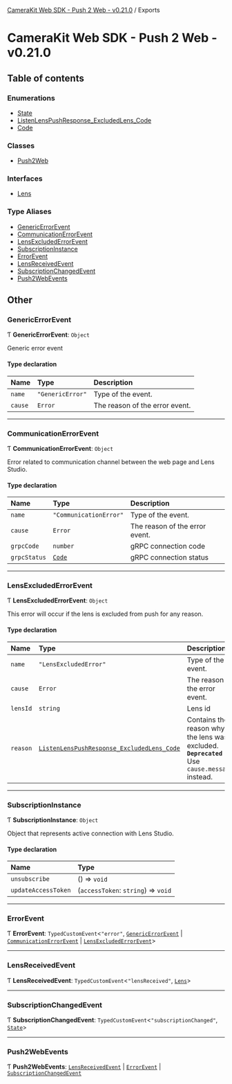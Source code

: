 [CameraKit Web SDK - Push 2 Web - v0.21.0](README.md) / Exports

# CameraKit Web SDK - Push 2 Web - v0.21.0

## Table of contents

### Enumerations

- [State](enums/State.md)
- [ListenLensPushResponse\_ExcludedLens\_Code](enums/ListenLensPushResponse_ExcludedLens_Code.md)
- [Code](enums/Code.md)

### Classes

- [Push2Web](classes/Push2Web.md)

### Interfaces

- [Lens](interfaces/Lens.md)

### Type Aliases

- [GenericErrorEvent](modules.md#genericerrorevent)
- [CommunicationErrorEvent](modules.md#communicationerrorevent)
- [LensExcludedErrorEvent](modules.md#lensexcludederrorevent)
- [SubscriptionInstance](modules.md#subscriptioninstance)
- [ErrorEvent](modules.md#errorevent)
- [LensReceivedEvent](modules.md#lensreceivedevent)
- [SubscriptionChangedEvent](modules.md#subscriptionchangedevent)
- [Push2WebEvents](modules.md#push2webevents)

## Other

### GenericErrorEvent

Ƭ **GenericErrorEvent**: `Object`

Generic error event

#### Type declaration

| Name | Type | Description |
| :------ | :------ | :------ |
| `name` | ``"GenericError"`` | Type of the event. |
| `cause` | `Error` | The reason of the error event. |

___

### CommunicationErrorEvent

Ƭ **CommunicationErrorEvent**: `Object`

Error related to communication channel between the web page and Lens Studio.

#### Type declaration

| Name | Type | Description |
| :------ | :------ | :------ |
| `name` | ``"CommunicationError"`` | Type of the event. |
| `cause` | `Error` | The reason of the error event. |
| `grpcCode` | `number` | gRPC connection code |
| `grpcStatus` | [`Code`](enums/Code.md) | gRPC connection status |

___

### LensExcludedErrorEvent

Ƭ **LensExcludedErrorEvent**: `Object`

This error will occur if the lens is excluded from push for any reason.

#### Type declaration

| Name | Type | Description |
| :------ | :------ | :------ |
| `name` | ``"LensExcludedError"`` | Type of the event. |
| `cause` | `Error` | The reason of the error event. |
| `lensId` | `string` | Lens id |
| `reason` | [`ListenLensPushResponse_ExcludedLens_Code`](enums/ListenLensPushResponse_ExcludedLens_Code.md) | Contains the reason why the lens was excluded. **`Deprecated`** Use `cause.message` instead. |

___

### SubscriptionInstance

Ƭ **SubscriptionInstance**: `Object`

Object that represents active connection with Lens Studio.

#### Type declaration

| Name | Type |
| :------ | :------ |
| `unsubscribe` | () => `void` |
| `updateAccessToken` | (`accessToken`: `string`) => `void` |

___

### ErrorEvent

Ƭ **ErrorEvent**: `TypedCustomEvent`\<``"error"``, [`GenericErrorEvent`](modules.md#genericerrorevent) \| [`CommunicationErrorEvent`](modules.md#communicationerrorevent) \| [`LensExcludedErrorEvent`](modules.md#lensexcludederrorevent)\>

___

### LensReceivedEvent

Ƭ **LensReceivedEvent**: `TypedCustomEvent`\<``"lensReceived"``, [`Lens`](interfaces/Lens.md)\>

___

### SubscriptionChangedEvent

Ƭ **SubscriptionChangedEvent**: `TypedCustomEvent`\<``"subscriptionChanged"``, [`State`](enums/State.md)\>

___

### Push2WebEvents

Ƭ **Push2WebEvents**: [`LensReceivedEvent`](modules.md#lensreceivedevent) \| [`ErrorEvent`](modules.md#errorevent) \| [`SubscriptionChangedEvent`](modules.md#subscriptionchangedevent)
